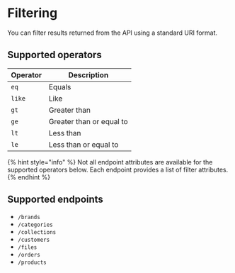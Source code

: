 # Filtering

You can filter results returned from the API using a standard URI format.

## Supported operators

| **Operator** | **Description** |
| --- | --- |
| `eq` | Equals |
| `like` | Like |
| `gt` | Greater than |
| `ge` | Greater than or equal to |
| `lt` | Less than |
| `le` | Less than or equal to |

{% hint style="info" %}
Not all endpoint attributes are available for the supported operators below. Each endpoint provides a list of filter attributes.
{% endhint %}

## Supported endpoints

* `/brands`
* `/categories`
* `/collections`
* `/customers`
* `/files`
* `/orders`
* `/products`


